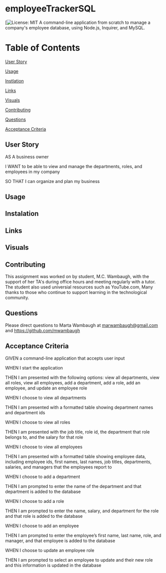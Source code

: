 # employeeTrackerSQL
[![License: MIT](https://img.shields.io/badge/license-MIT-blue.svg)
A command-line application from scratch to manage a company's employee database, using Node.js, Inquirer, and MySQL.

# Table of Contents 

[User Story](#User-Story)

[Usage](#Usage)

[Instlation](#Instalation)

[Links](#Links)

[Visuals](#visuals)

[Contributing](#contributing)

[Questions](#questions)

[Acceptance Criteria](#acceptance-criteria)

## User Story 
AS A business owner


I WANT to be able to view and manage the departments, roles, and employees in my company


SO THAT I can organize and plan my business

## Usage 

## Instalation 

## Links

## Visuals 

## Contributing 
This assignment was worked on by student, M.C. Wambaugh, with the support of her TA's during office hours and meeting regularly with a tutor. The student also used universial resources such as  YouTube.com, Many thanks to those who continue to support learning in the technological community.

## Questions 
Please direct questions to Marta Wambaugh at marwambaugh@gmail.com and https://github.com/mwambaugh 

## Acceptance Criteria 
GIVEN a command-line application that accepts user input


WHEN I start the application


THEN I am presented with the following options: view all departments, view all roles, view all employees, add a department, add a role, add an employee, and update an employee role


WHEN I choose to view all departments


THEN I am presented with a formatted table showing department names and department ids


WHEN I choose to view all roles


THEN I am presented with the job title, role id, the department that role belongs to, and the salary for that role


WHEN I choose to view all employees


THEN I am presented with a formatted table showing employee data, including employee ids, first names, last names, job titles, departments, salaries, and managers that the employees report to


WHEN I choose to add a department


THEN I am prompted to enter the name of the department and that department is added to the database


WHEN I choose to add a role


THEN I am prompted to enter the name, salary, and department for the role and that role is added to the database


WHEN I choose to add an employee


THEN I am prompted to enter the employee’s first name, last name, role, and manager, and that employee is added to the database


WHEN I choose to update an employee role


THEN I am prompted to select an employee to update and their new role and this information is updated in the database